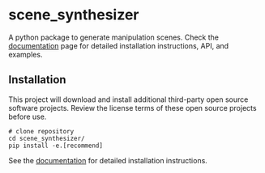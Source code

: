 # scene_synthesizer

A python package to generate manipulation scenes.
Check the [documentation](https://scene-synthesizer.github.io/) page for detailed installation instructions, API, and examples.

## Installation

This project will download and install additional third-party open source software projects. Review the license terms of these open source projects before use.

```
# clone repository
cd scene_synthesizer/
pip install -e.[recommend]
```
See the [documentation](https://scene-synthesizer.github.io/getting_started/install.html) for detailed installation instructions.
